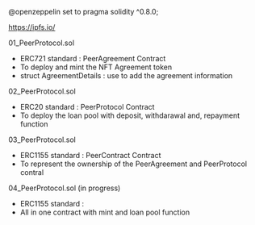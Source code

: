 @openzeppelin set to pragma solidity ^0.8.0;

https://ipfs.io/

01_PeerProtocol.sol
- ERC721 standard : PeerAgreement Contract
- To deploy and mint the NFT Agreement token
- struct AgreementDetails : use to add the agreement information

 02_PeerProtocol.sol
 - ERC20 standard : PeerProtocol Contract
 - To deploy the loan pool with deposit, withdarawal and, repayment function

03_PeerProtocol.sol
- ERC1155 standard : PeerContract Contract
- To represent the ownership of the PeerAgreement and PeerProtocol contral

04_PeerProtocol.sol (in progress)
- ERC1155 standard :
- All in one contract with mint and loan pool function
